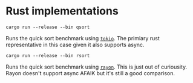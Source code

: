 # Rust implementations

```
cargo run --release --bin qsort
```
Runs the quick sort benchmark using [`tokio`](https://tokio.rs/). The primiary rust representative in this case given it also supports async.

```
cargo run --release --bin rsort
```
Runs the quick sort benchmark using [`rayon`](https://docs.rs/rayon). This is just out of curiousity. Rayon doesn't support async AFAIK but it's still a good comparison.
